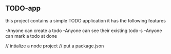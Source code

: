 ## TODO-app
this project contains a simple TODO application 
it has the following features

-Anyone can create a todo
-Anyone can see their existing todo-s 
-Anyone can mark a todo at done 

// intialize a node project
// put a package.json 
